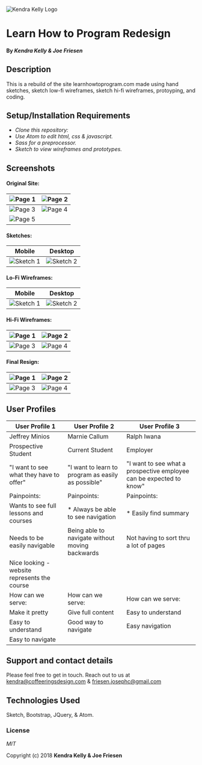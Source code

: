 ![Kendra Kelly Logo](/kkgithub.png)

# Learn How to Program Redesign

#### By _**Kendra Kelly & Joe Friesen**_

## Description

This is a rebuild of the site learnhowtoprogram.com made using hand sketches, sketch low-fi wireframes, sketch hi-fi wireframes, protoyping, and coding.

## Setup/Installation Requirements

* _Clone this repository:_
* _Use Atom to edit html, css & javascript._
* _Sass for a preprocessor._
* _Sketch to view wireframes and prototypes._

## Screenshots

#### Original Site:
![Page 1](img/epi1.png) | ![Page 2](img/epi2.png)
---------------------- | -----------------------
![Page 3](img/epi3.png) | ![Page 4](img/epi4.png)
![Page 5](img/epi5.png) |

#### Sketches:
Mobile | Desktop
:-----------------------: | :-----------------------:
![Sketch 1](img/sketch1.jpg) | ![Sketch 2](img/sketch2.jpg)

#### Lo-Fi Wireframes:
Mobile | Desktop
:-----------------------: | :-----------------------:
![Sketch 1](img/lowfi1.png) | ![Sketch 2](img/lowfi2.png)

#### Hi-Fi Wireframes:
![Page 1](img/hifi1.png) | ![Page 2](img/hifi2.png)
---------------------- | -----------------------
![Page 3](img/hifi3.png) | ![Page 4](img/hifi4.png)


#### Final Resign:
![Page 1](img/final2.png) | ![Page 2](img/final4.png)
---------------------- | -----------------------
![Page 3](img/final3.png) | ![Page 4](img/final1.png)


## User Profiles
User Profile 1 | User Profile 2 | User Profile 3
------------ | ------------- | -------------
Jeffrey Minios | Marnie Callum | Ralph Iwana
Prospective Student | Current  Student | Employer
"I want to see what they have to offer" | "I want to learn to program as easily as possible" | "I want to see what a prospective employee can be expected to know"
Painpoints: | Painpoints: | Painpoints:
Wants to see full lessons and courses | * Always be able to see navigation | * Easily find summary
Needs to be easily navigable | Being able to navigate without moving backwards | Not having to sort thru a lot of pages
Nice looking - website represents the course |
How can we serve: | How can we serve: | How can we serve:
Make it pretty | Give full content | Easy to understand
Easy to understand | Good way to navigate | Easy navigation
Easy to navigate |


## Support and contact details

Please feel free to get in touch. Reach out to us at kendra@coffeeringsdesign.com & friesen.josephc@gmail.com

## Technologies Used

Sketch, Bootstrap, JQuery, & Atom.

### License

*MIT*

Copyright (c) 2018 **Kendra Kelly & Joe Friesen**
